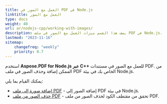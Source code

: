 ```yaml
---
title: العمل مع الصور في PDF في Node.js
linktitle: العمل مع الصور
type: docs
weight: 40
url: ar/nodejs-cpp/working-with-images/
description: يصف هذا القسم ميزات العمل مع الصور في ملف PDF في Node.js.
lastmod: "2023-11-16"
sitemap:
    changefreq: "weekly"
    priority: 0.7
---
```


استخدم **Aspose.PDF for Node.js عبر C++** للعمل مع الصور في مستندات PDF. من الممكن إضافة وحذف الصور في ملف PDF الخاص بك في بيئة Node.js.

يمكنك القيام بما يلي:

- [إضافة صورة إلى ملف PDF](/pdf/nodejs-cpp/add-image-to-pdf/) - إضافة الصور إلى PDF في بيئة Node.js.
- [حذف الصور من ملف PDF](/pdf/nodejs-cpp/delete-images-from-pdf-file/) - تحقق من مقتطف الكود لحذف الصور من ملف PDF.